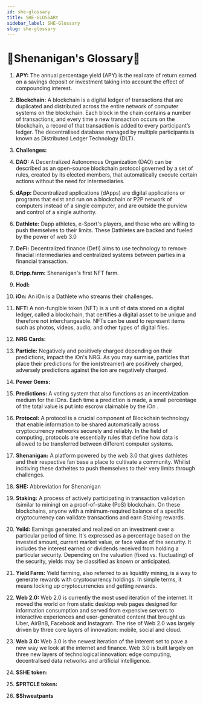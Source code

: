 ```yaml
---
id: she-glossary
title: SHE-GLOSSARY
sidebar_label: SHE-Glossary
slug: she-glossary
---
```


# 🤸Shenanigan's Glossary🤸

1. **APY:** The annual percentage yield (APY) is the real rate of return earned on a savings deposit or investment taking into account the effect of compounding interest.

2. **Blockchain:** A blockchain is a digital ledger of transactions that are duplicated and distributed across the entire network of computer systems on the blockchain. Each block in the chain contains a number of transactions, and every time a new transaction occurs on the blockchain, a record of that transaction is added to every participant’s ledger. The decentralised database managed by multiple participants is known as Distributed Ledger Technology (DLT).

2. **Challenges:** 

2. **DAO:** A Decentralized Autonomous Organization (DAO) can be described as an open-source blockchain protocol governed by a set of rules, created by its elected members, that automatically execute certain actions without the need for intermediaries.

2. **dApp:** Decentralized applications (dApps) are digital applications or programs that exist and run on a blockchain or P2P network of computers instead of a single computer, and are outside the purview and control of a single authority. 

2. **Dathlete:** Dapp athletes, e-Sport's players, and those who are willing to push themselves to their limits. These Dathletes are backed and fueled by the power of web 3.0 

2. **DeFi:** Decentralized finance (Defi) aims to use technology to remove finacial intermediaries and centralized systems between parties in a financial transaction. 

3. **Dripp.farm:** Shenanigan's first NFT farm.

3. **Hodl:** 

4. **iOn:** An iOn is a Dathlete who streams their challenges. 

5. **NFT:** A non-fungible token (NFT) is a unit of data stored on a digital ledger, called a blockchain, that certifies a digital asset to be unique and therefore not interchangeable. NFTs can be used to represent items such as photos, videos, audio, and other types of digital files. 

6. **NRG Cards:**

7. **Particle:** Negatively and positively charged depending on their predictions, impact the iOn's NRG. As you may surmise, particles that place their predictions for the ion(streamer) are positively charged, adversely predictions against the ion are negatively charged.

8. **Power Gems:** 

8. **Predictions:** A voting system that also functions as an incentivization medium for the iOns. Each time a prediction is made, a small percentage of the total value is put into escrow claimable by the iOn . 

8. **Protocol:** A protocol is a crucial component of Blockchain technology that enable information to be shared automatically across cryptocurrency networks securely and reliably. In the field of computing, protocols are essentially rules that define how data is allowed to be transferred between different computer systems.

8. **Shenanigan:** A platform powered by the web 3.0 that gives dathletes and their respective fan base a place to cultivate a community. Whilist incitiving these datheltes to push themselves to their very limits through challenges. 

9. **SHE:** Abbreviation for Shenanigan

10. **Staking:** A process of actively participating in transaction validation (similar to mining) on a proof-of-stake (PoS) blockchain. On these blockchains, anyone with a minimum-required balance of a specific cryptocurrency can validate transactions and earn Staking rewards.

11. **Yeild:** Earnings generated and realized on an investment over a particular period of time. It's expressed as a percentage based on the invested amount, current market value, or face value of the security. It includes the interest earned or dividends received from holding a particular security. Depending on the valuation (fixed vs. fluctuating) of the security, yields may be classified as known or anticipated.

12. **Yield Farm:** Yield farming, also referred to as liquidity mining, is a way to generate rewards with cryptocurrency holdings. In simple terms, it means locking up cryptocurrencies and getting rewards.

12. **Web 2.0:** Web 2.0 is currently the most used iteration of the internet. It moved the world on from static desktop web pages designed for information consumption and served from expensive servers to interactive experiences and user-generated content that brought us Uber, AirBnB, Facebook and Instagram. The rise of Web 2.0 was largely driven by three core layers of innovation: mobile, social and cloud.

13. **Web 3.0:** Web 3.0 is the newest iteration of the interent set to pave a new way we look at the internet and finance. Web 3.0 is built largely on three new layers of technological innovation: edge computing, decentralised data networks and artificial intelligence.

14. **$SHE token:**

14. **$PRTCLE token:**

15. **$Shweatpants**